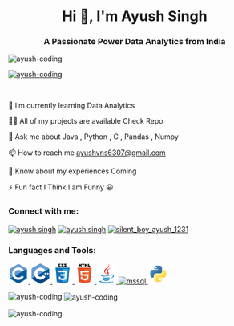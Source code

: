 <h1 align="center">Hi 👋, I'm Ayush Singh</h1>
<h3 align="center">A Passionate Power Data Analytics from India</h3>

<p align="left"> <img src="https://komarev.com/ghpvc/?username=ayush-coding&label=Profile%20views&color=0e75b6&style=flat" alt="ayush-coding" /> </p>

<p align="left"> <a href="https://github.com/ryo-ma/github-profile-trophy"><img src="https://github-profile-trophy.vercel.app/?username=ayush-coding" alt="ayush-coding" /></a> </p>

<p align="left"> <a href="https://twitter.com/" target="blank"><img src="https://img.shields.io/twitter/follow/?logo=twitter&style=for-the-badge" alt="" /></a> </p>

🌱 I’m currently learning Data Analytics

👨‍💻 All of my projects are available Check Repo

💬 Ask me about Java , Python , C , Pandas , Numpy

📫 How to reach me ayushvns6307@gmail.com

📄 Know about my experiences Coming

⚡ Fun fact I Think I am Funny 😀

<h3 align="left">Connect with me:</h3>
<p align="left">
<a href="https://linkedin.com/in/ayush singh" target="blank"><img align="center" src="https://raw.githubusercontent.com/rahuldkjain/github-profile-readme-generator/master/src/images/icons/Social/linked-in-alt.svg" alt="ayush singh" height="30" width="40" /></a>
<a href="https://fb.com/ayush singh" target="blank"><img align="center" src="https://raw.githubusercontent.com/rahuldkjain/github-profile-readme-generator/master/src/images/icons/Social/facebook.svg" alt="ayush singh" height="30" width="40" /></a>
<a href="https://instagram.com/silent_boy_ayush_1231" target="blank"><img align="center" src="https://raw.githubusercontent.com/rahuldkjain/github-profile-readme-generator/master/src/images/icons/Social/instagram.svg" alt="silent_boy_ayush_1231" height="30" width="40" /></a>
</p>

<h3 align="left">Languages and Tools:</h3>
<p align="left"> <a href="https://www.cprogramming.com/" target="_blank" rel="noreferrer"> <img src="https://raw.githubusercontent.com/devicons/devicon/master/icons/c/c-original.svg" alt="c" width="40" height="40"/> </a> <a href="https://www.w3schools.com/cpp/" target="_blank" rel="noreferrer"> <img src="https://raw.githubusercontent.com/devicons/devicon/master/icons/cplusplus/cplusplus-original.svg" alt="cplusplus" width="40" height="40"/> </a> <a href="https://www.w3schools.com/css/" target="_blank" rel="noreferrer"> <img src="https://raw.githubusercontent.com/devicons/devicon/master/icons/css3/css3-original-wordmark.svg" alt="css3" width="40" height="40"/> </a> <a href="https://www.w3.org/html/" target="_blank" rel="noreferrer"> <img src="https://raw.githubusercontent.com/devicons/devicon/master/icons/html5/html5-original-wordmark.svg" alt="html5" width="40" height="40"/> </a> <a href="https://www.java.com" target="_blank" rel="noreferrer"> <img src="https://raw.githubusercontent.com/devicons/devicon/master/icons/java/java-original.svg" alt="java" width="40" height="40"/> </a> <a href="https://www.microsoft.com/en-us/sql-server" target="_blank" rel="noreferrer"> <img src="https://www.svgrepo.com/show/303229/microsoft-sql-server-logo.svg" alt="mssql" width="40" height="40"/> </a> <a href="https://www.python.org" target="_blank" rel="noreferrer"> <img src="https://raw.githubusercontent.com/devicons/devicon/master/icons/python/python-original.svg" alt="python" width="40" height="40"/> </a> </p>

<p><img align="left" src="https://github-readme-stats.vercel.app/api/top-langs?username=ayush-coding&show_icons=true&locale=en&layout=compact" alt="ayush-coding" /></p>

<p>&nbsp;<img align="center" src="https://github-readme-stats.vercel.app/api?username=ayush-coding&show_icons=true&locale=en" alt="ayush-coding" /></p>

<p><img align="center" src="https://github-readme-streak-stats.herokuapp.com/?user=ayush-coding&" alt="ayush-coding" /></p>

